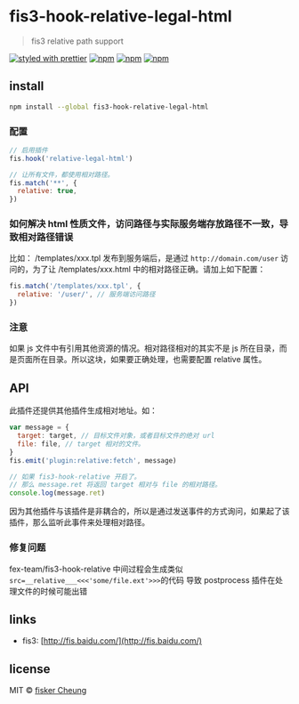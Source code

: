 # fis3-hook-relative-legal-html

> fis3 relative path support

[![styled with prettier](https://img.shields.io/badge/styled_with-prettier-ff69b4.svg?style=flat-square)](https://github.com/prettier/prettier)
[![npm](https://img.shields.io/npm/v/fis3-hook-relative-legal-html.svg?style=flat-square)](https://www.npmjs.com/package/fis3-hook-relative-legal-html)
[![npm](https://img.shields.io/npm/dt/fis3-hook-relative-legal-html.svg?style=flat-square)](https://www.npmjs.com/package/fis3-hook-relative-legal-html)
[![npm](https://img.shields.io/npm/dm/fis3-hook-relative-legal-html.svg?style=flat-square)](https://www.npmjs.com/package/fis3-hook-relative-legal-html)

## install

```sh
npm install --global fis3-hook-relative-legal-html
```

### 配置

```js
// 启用插件
fis.hook('relative-legal-html')

// 让所有文件，都使用相对路径。
fis.match('**', {
  relative: true,
})
```

### 如何解决 html 性质文件，访问路径与实际服务端存放路径不一致，导致相对路径错误

比如： /templates/xxx.tpl 发布到服务端后，是通过 `http://domain.com/user` 访问的，为了让 /templates/xxx.html 中的相对路径正确。请加上如下配置：

```js
fis.match('/templates/xxx.tpl', {
  relative: '/user/', // 服务端访问路径
})
```

### 注意

如果 js 文件中有引用其他资源的情况。相对路径相对的其实不是 js 所在目录，而是页面所在目录。所以这块，如果要正确处理，也需要配置 relative 属性。

## API

此插件还提供其他插件生成相对地址。如：

```js
var message = {
  target: target, // 目标文件对象，或者目标文件的绝对 url
  file: file, // target 相对的文件。
}
fis.emit('plugin:relative:fetch', message)

// 如果 fis3-hook-relative 开启了。
// 那么 message.ret 将返回 target 相对与 file 的相对路径。
console.log(message.ret)
```

因为其他插件与该插件是非耦合的，所以是通过发送事件的方式询问，如果起了该插件，那么监听此事件来处理相对路径。

### 修复问题

fex-team/fis3-hook-relative 中间过程会生成类似`src=__relative___<<<'some/file.ext'>>>`的代码 导致 postprocess 插件在处理文件的时候可能出错

## links

- fis3: [http://fis.baidu.com/](http://fis.baidu.com/)

## license

MIT © [fisker Cheung](https://www.fiskercheung.com/)

